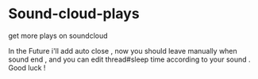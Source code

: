 # Sound-cloud-plays
get more plays on soundcloud 

In the Future i'll add auto close , now you should leave manually when sound end , and you can edit thread#sleep time according to your sound . Good luck !
